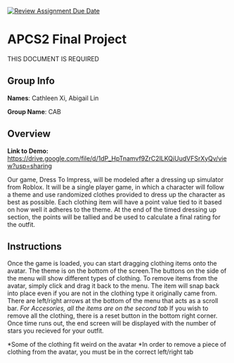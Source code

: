 [![Review Assignment Due Date](https://classroom.github.com/assets/deadline-readme-button-24ddc0f5d75046c5622901739e7c5dd533143b0c8e959d652212380cedb1ea36.svg)](https://classroom.github.com/a/syDSSnTt)
# APCS2 Final Project
THIS DOCUMENT IS REQUIRED
## Group Info

**Names**: Cathleen Xi, Abigail Lin

**Group Name**: CAB
## Overview
**Link to Demo:** https://drive.google.com/file/d/1dP_HpTnamvf9ZrC2lLKQiUudVFSrXyQv/view?usp=sharing 

Our game, Dress To Impress, will be modeled after a dressing up simulator from Roblox. 
It will be a single player game, in which a character will follow a theme and use randomized 
clothes provided to dress up the character as best as possible. Each clothing item will have 
a point value tied to it based on how well it adheres to the theme. At the end of the timed 
dressing up section, the points will be tallied and be used to calculate a final rating for 
the outfit. 

## Instructions

Once the game is loaded, you can start dragging clothing items onto the avatar. The theme
is on the bottom of the screen.The buttons on the side of the menu will show different types of clothing. 
To remove items from the avatar, simply click and drag it back to the menu. The item will snap back into place even if 
you are not in the clothing type it originally came from. There are left/right arrows at the bottom
of the menu that acts as a scroll bar. *For Accesories, all the items are on the second tab*
If you wish to remove all the clothing, there is a reset button in the bottom right corner.
Once time runs out, the end screen will be displayed with the number of stars you recieved for 
your outfit.

*Some of the clothing fit weird on the avatar
*In order to remove a piece of clothing from the avatar, you must be in the correct left/right tab

